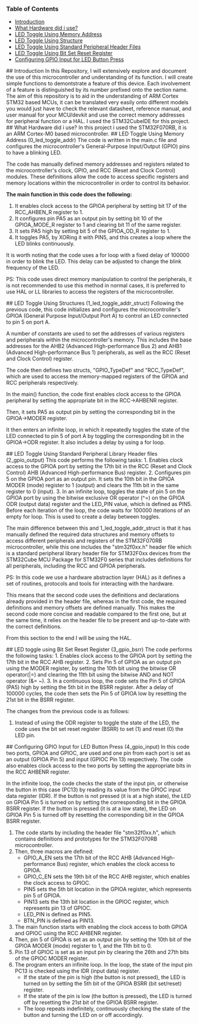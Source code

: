 ### Table of Contents  
* [Introduction](#intro)  
* [What Hardware did i use?](#desc)
* [LED Toggle Using Memory Address](#0)
* [LED Toggle Using Structure](#1)
* [LED Toggle Using Standard Peripheral Header Files](#2)
* [LED Toggle Using Bit Set Reset Register](#3)
* [Configuring GPIO Input for LED Button Press](#4)

<a name="intro"/>
## Introduction
In this Repository, I will extensively explore and document the use of this microcontroller and understanding of its function. I will create simple functions to demontstrate a feature of this device. Each involvement of a feature is distinguished by its number prefixed onto the section name. The aim of this repository is to aid in the understanding of ARM Cortex STM32 based MCUs, it can be translated very easily onto different models you would just have to check the relevant datasheet, reference manual, and user manual for your MCU/devkit and use the correct memory addresses for peripheral function or a HAL. I used the STM32CubeIDE for this project.

<a name="desc"/>
## What Hardware did i use?
In this project i used the STM32F070RB, it is an ARM Cortex-M0 based microcontroller.

<a name="0"/>
## LED Toggle Using Memory Address (0_led_toggle_addr)
The code is written in the main.c file and configures the microcontroller's General-Purpose Input/Output (GPIO) pins to have a blinking LED.

The code has manually defined memory addresses and registers related to the microcontroller's clock, GPIO, and RCC (Reset and Clock Control) modules. These definitions allow the code to access specific registers and memory locations within the microcontroller in order to control its behavior.

**The main function in this code does the following:**
1. It enables clock access to the GPIOA peripheral by setting bit 17 of the RCC_AHBEN_R register to 1.
2. It configures pin PA5 as an output pin by setting bit 10 of the GPIOA_MODE_R register to 1 and clearing bit 11 of the same register.
3. It sets PA5 high by setting bit 5 of the GPIOA_OD_R register to 1.
4. It toggles PA5, by XORing it with PIN5, and this creates a loop where the LED blinks continuously.

It is worth noting that the code uses a for loop with a fixed delay of 100000 in order to blink the LED. This delay can be adjusted to change the blink frequency of the LED.

PS: This code uses direct memory manipulation to control the peripherals, it is not recommended to use this method in normal cases, it is preferred to use HAL or LL libraries to access the registers of the microcontroller.

<a name="1"/>
## LED Toggle Using Structures (1_led_toggle_addr_struct)
Following the previous code, this code initializes and configures the microcontroller's GPIOA (General Purpose Input/Output Port A) to control an LED connected to pin 5 on port A.

A number of constants are used to set the addresses of various registers and peripherals within the microcontroller's memory. This includes the base addresses for the AHB2 (Advanced High-performance Bus 2) and AHB1 (Advanced High-performance Bus 1) peripherals, as well as the RCC (Reset and Clock Control) register.

The code then defines two structs, "GPIO_TypeDef" and "RCC_TypeDef", which are used to access the memory-mapped registers of the GPIOA and RCC peripherals respectively.

In the main() function, the code first enables clock access to the GPIOA peripheral by setting the appropriate bit in the RCC->AHBENR register.

Then, it sets PA5 as output pin by setting the corresponding bit in the GPIOA->MODER register.

It then enters an infinite loop, in which it repeatedly toggles the state of the LED connected to pin 5 of port A by toggling the corresponding bit in the GPIOA->ODR register. It also includes a delay by using a for loop.

<a name="2"/>
## LED Toggle Using Standard Peripheral Library Header files (2_gpio_output)
This code performs the following tasks:
1. Enables clock access to the GPIOA port by setting the 17th bit in the RCC (Reset and Clock Control) AHB (Advanced High-performance Bus) register.
2. Configures pin 5 on the GPIOA port as an output pin. It sets the 10th bit in the GPIOA MODER (mode) register to 1 (output) and clears the 11th bit in the same register to 0 (input). 
3. In an infinite loop, toggles the state of pin 5 on the GPIOA port by using the bitwise exclusive OR operator (^=) on the GPIOA ODR (output data) register and the LED_PIN value, which is defined as PIN5. Before each iteration of the loop, the code waits for 100000 iterations of an empty for loop. This is used to create a delay between toggles.

The main difference between this and 1_led_toggle_addr_struct is that it has manually defined the required data structures and memory offsets to access different peripherals and registers of the STM32F070RB microcontroller, while this one includes the "stm32f0xx.h" header file which is a standard peripheral library header file for STM32F0xx devices from the STM32Cube MCU Package for STM32F0 series that includes definitions for all peripherals, including the RCC and GPIOA peripherals. 

PS: In this code we use a hardware abstraction layer (HAL) as it defines a set of routines, protocols and tools for interacting with the hardware.

This means that the second code uses the definitions and declarations already provided in the header file, whereas in the first code, the required definitions and memory offsets are defined manually. This makes the second code more concise and readable compared to the first one, but at the same time, it relies on the header file to be present and up-to-date with the correct definitions.

From this section to the end I will be using the HAL.

<a name="3"/>
## LED toggle using Bit Set Reset Register (3_gpio_bsrr)
The code performs the following tasks:
1. Enables clock access to the GPIOA port by setting the 17th bit in the RCC AHB register.
2. Sets Pin 5 of GPIOA as an output pin using the MODER register, by setting the 10th bit using the bitwise OR operator(|=) and clearing the 11th bit using the bitwise AND and NOT operator (&= ~).
3. In a continuous loop, the code sets the Pin 5 of GPIOA (PA5) high by setting the 5th bit in the BSRR register. After a delay of 100000 cycles, the code then sets the Pin 5 of GPIOA low by resetting the 21st bit in the BSRR register.

The changes from the previous code is as follows:
1. Instead of using the ODR register to toggle the state of the LED, the code uses the bit set reset register (BSRR) to set (1) and reset (0) the LED pin.

<a name="4"/>
## Configuring GPIO Input for LED Button Press (4_gpio_input)
In this code two ports, GPIOA and GPIOC, are used and one pin from each port is set as an output (GPIOA Pin 5) and input (GPIOC Pin 13) respectively. The code also enables clock access to the two ports by setting the appropriate bits in the RCC AHBENR register.

In the infinite loop, the code checks the state of the input pin, or otherwise the button in this case (PC13) by reading its value from the GPIOC input data register (IDR). If the button is not pressed (it is at a high state), the LED on GPIOA Pin 5 is turned on by setting the corresponding bit in the GPIOA BSRR register. If the button is pressed (it is at a low state), the LED on GPIOA Pin 5 is turned off by resetting the corresponding bit in the GPIOA BSRR register.

1. The code starts by including the header file "stm32f0xx.h", which contains definitions and prototypes for the STM32F070RB microcontroller.
2. Then, three macros are defined:
      - GPIO_A_EN sets the 17th bit of the RCC AHB (Advanced High-performance Bus) register, which enables the clock access to GPIOA.
      - GPIO_C_EN sets the 19th bit of the RCC AHB register, which enables the clock access to GPIOC.
      - PIN5 sets the 5th bit location in the GPIOA register, which represents pin 5 of GPIOA.
      - PIN13 sets the 13th bit location in the GPIOC register, which represents pin 13 of GPIOC.
      - LED_PIN is defined as PIN5.
      - BTN_PIN is defined as PIN13.
3. The main function starts with enabling the clock access to both GPIOA and GPIOC using the RCC AHBENR register.
4. Then, pin 5 of GPIOA is set as an output pin by setting the 10th bit of the GPIOA MODER (mode) register to 1, and the 11th bit to 0.
5. Pin 13 of GPIOC is set as an input pin by clearing the 26th and 27th bits of the GPIOC MODER register.
6. The program enters an infinite loop. In the loop, the state of the input pin PC13 is checked using the IDR (input data) register.
      - If the state of the pin is high (the button is not pressed), the LED is turned on by setting the 5th bit of the GPIOA BSRR (bit set/reset) register.
      - If the state of the pin is low (the button is pressed), the LED is turned off by resetting the 21st bit of the GPIOA BSRR register.
      - The loop repeats indefinitely, continuously checking the state of the button and turning the LED on or off accordingly.
